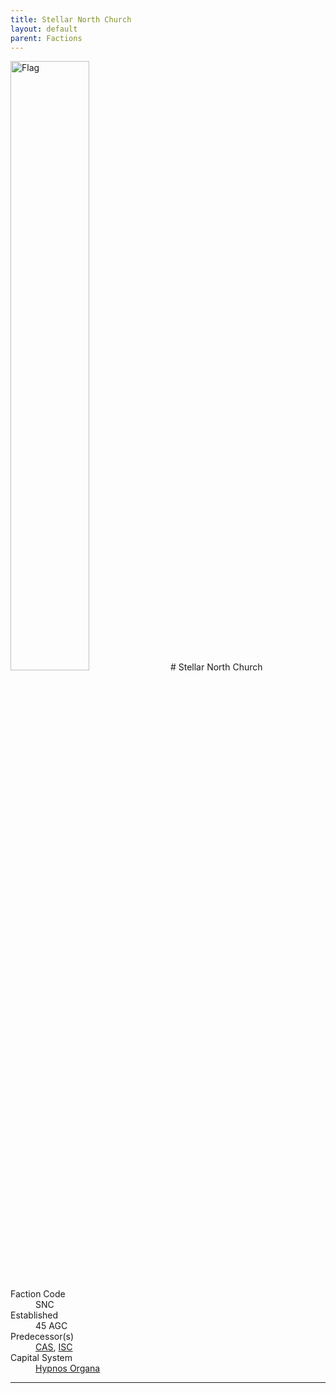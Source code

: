 ```yaml
---
title: Stellar North Church
layout: default
parent: Factions
---
```


<img src="../../img/flag_snc.png" alt="Flag" width="50%"/>
# Stellar North Church
<dl>
    <dt>Faction Code</dt><dd>SNC</dd>
    <dt>Established</dt><dd>45 AGC</dd>
    <dt>Predecessor(s)</dt><dd><a href="cas.html">CAS</a>, <a href="isc.html">ISC</a></dd>
    <dt>Capital System</dt><dd><a href="../systems/hypnos_organa/index.html">Hypnos Organa</a></dd>
</dl>

----
